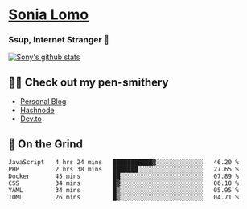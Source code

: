 # [Sonia Lomo](https://sonylomo.github.io/) 
### Ssup, Internet Stranger 🤩

<a href="https://github.com/sonylomo/github-readme-stats">
  <img align="center" src="https://media.giphy.com/media/lU05nFSW6Y2A/giphy.gif" alt="Sony's github stats" />
</a>

## ✍🏾 Check out my pen-smithery
- [Personal Blog](https://www.sonylomo.dev/blog)
- [Hashnode](https://sonylomo.hashnode.dev/)
- [Dev.to](https://dev.to/sonylomo)

## 🤡 On the Grind
<!--START_SECTION:waka-->

```text
JavaScript   4 hrs 24 mins   ███████████▓░░░░░░░░░░░░░   46.20 %
PHP          2 hrs 38 mins   ███████░░░░░░░░░░░░░░░░░░   27.65 %
Docker       45 mins         ██░░░░░░░░░░░░░░░░░░░░░░░   07.89 %
CSS          34 mins         █▓░░░░░░░░░░░░░░░░░░░░░░░   06.10 %
YAML         34 mins         █▒░░░░░░░░░░░░░░░░░░░░░░░   05.95 %
TOML         26 mins         █▒░░░░░░░░░░░░░░░░░░░░░░░   04.71 %
```

<!--END_SECTION:waka-->
